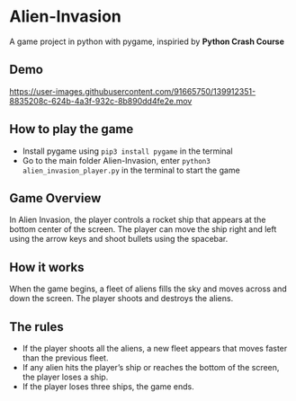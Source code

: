 # Alien-Invasion
  A game project in python with pygame, inspiried by  **Python Crash Course**
  
## Demo

https://user-images.githubusercontent.com/91665750/139912351-8835208c-624b-4a3f-932c-8b890dd4fe2e.mov

## How to play the game
- Install pygame using ```pip3 install pygame``` in the terminal
- Go to the main folder Alien-Invasion, enter ```python3 alien_invasion_player.py``` in the terminal to start the game

## Game Overview
In Alien Invasion, the player controls a rocket ship that appears at the bottom center of the screen. 
The player can move the ship right and left using the arrow keys and shoot bullets using the spacebar.

## How it works
When the game begins, a fleet of aliens fills the sky and moves across and down the screen.
The player shoots and destroys the aliens. 

## The rules 
- If the player shoots all the aliens, a new fleet appears that moves faster than the previous fleet. 
- If any alien hits the player’s ship or reaches the bottom of the screen, the player loses a ship. 
- If the player loses three ships, the game ends.



